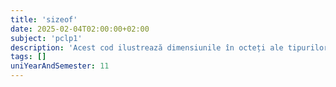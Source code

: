 ```yaml
---
title: 'sizeof'
date: 2025-02-04T02:00:00+02:00
subject: 'pclp1'
description: 'Acest cod ilustrează dimensiunile în octeți ale tipurilor de date fundamentale (char, int, float, double, long) prin operatorul `sizeof`. Explică modul în care aceste mărimi pot varia în funcție de arhitectura sistemului.'
tags: []
uniYearAndSemester: 11
---
```


